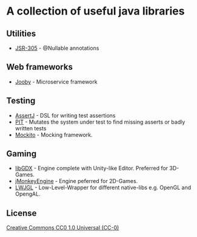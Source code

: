 # A collection of useful java libraries

## Utilities
* [JSR-305](https://mvnrepository.com/artifact/com.google.code.findbugs/jsr305) - @Nullable annotations
## Web frameworks

* [Jooby](http://jooby.org/) - Microservice framework

## Testing

* [AssertJ](https://joel-costigliola.github.io/assertj/) - DSL for writing test assertions
* [PIT](http://pitest.org/) - Mutates the system under test to find missing asserts or badly written tests
* [Mockito](http://site.mockito.org/) - Mocking framework.

## Gaming

* [libGDX](http://libgdx.badlogicgames.com/) - Engine complete with Unity-like Editor. Preferred for 3D-Games.
* [jMonkeyEngine](http://jmonkeyengine.org/) - Engine peferred for 2D-Games.
* [LWJGL](https://www.lwjgl.org/) - Low-Level-Wrapper for different native-libs e.g. OpenGL and OpengAL.  

## License

[Creative Commons CC0 1.0 Universal (CC-0)](https://tldrlegal.com/license/creative-commons-cc0-1.0-universal#fulltext)
